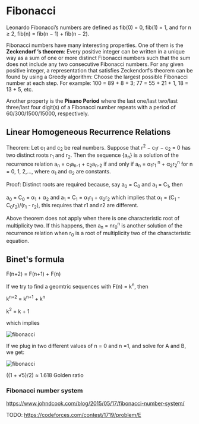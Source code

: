 # Fibonacci

Leonardo Fibonacci’s numbers are defined as fib(0) = 0, fib(1) = 1, and for n ≥ 2, fib(n) =
fib(n − 1) + fib(n − 2).

Fibonacci numbers have many interesting properties. One of them is the **Zeckendorf ’s
theorem**: Every positive integer can be written in a unique way as a sum of one or more
distinct Fibonacci numbers such that the sum does not include any two consecutive Fibonacci
numbers. For any given positive integer, a representation that satisfies Zeckendorf’s theorem
can be found by using a Greedy algorithm: Choose the largest possible Fibonacci number at
each step. For example: 100 = 89 + 8 + 3; 77 = 55 + 21 + 1, 18 = 13 + 5, etc.

Another property is the **Pisano Period** where the last one/last two/last three/last four
digit(s) of a Fibonacci number repeats with a period of 60/300/1500/15000, respectively.

## Linear Homogeneous Recurrence Relations

Theorem: Let c<sub>1</sub> and c<sub>2</sub> be real numbers. Suppose that r<sup>2</sup> − c<sub>1</sub>r − c<sub>2</sub> = 0 has two distinct roots r<sub>1</sub>
and r<sub>2</sub>. Then the sequence {a<sub>n</sub>} is a solution of the recurrence relation a<sub>n</sub> = c<sub>1</sub>a<sub>n-1</sub> + c<sub>2</sub>a<sub>n-2</sub> if and only if a<sub>n</sub> = α<sub>1</sub>r<sub>1</sub>
<sup>n</sup> + α<sub>2</sub>r<sub>2</sub><sup>n</sup>
 for n = 0, 1, 2,..., where α<sub>1</sub> and α<sub>2</sub> are constants.

Proof:
Distinct roots are required because, say a<sub>0</sub> = C<sub>0</sub> and a<sub>1</sub> = C<sub>1</sub>, then

a<sub>0</sub> = C<sub>0</sub> = α<sub>1</sub> + α<sub>2</sub> and a<sub>1</sub> = C<sub>1</sub> = α<sub>1</sub>r<sub>1</sub> + α<sub>2</sub>r<sub>2</sub> which implies that α<sub>1</sub> = (C<sub>1</sub> - C<sub>0</sub>r<sub>2</sub>)/(r<sub>1</sub> - r<sub>2</sub>), this requires that r1 and r2 are different.

Above theorem does not apply when there is one characteristic root of multiplicity two. If this happens, then a<sub>n</sub> = nr<sub>0</sub><sup>n</sup>
 is another solution of the recurrence relation when r<sub>0</sub> is a root of multiplicity two of the characteristic equation.

## Binet's formula

F(n+2) = F(n+1) + F(n)

If we try to find a geomtric sequences with F(n) = k<sup>n</sup>, then

k<sup>n+2</sup> = k<sup>n+1</sup> + k<sup>n</sup>

k<sup>2</sup> = k + 1

which implies

![fibonacci](images/fibonacci_1.png)

If we plug in two different values of n = 0 and n =1, and solve for A and B, we get:

![fibonacci](images/fibonacci_2.png)

((1 + √5)/2) ≈ 1.618 Golden ratio

### Fibonacci number system

https://www.johndcook.com/blog/2015/05/17/fibonacci-number-system/

TODO: https://codeforces.com/contest/1719/problem/E
